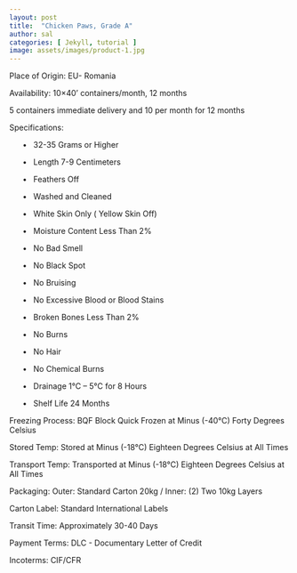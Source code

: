 ```yaml
---
layout: post
title:  "Chicken Paws, Grade A"
author: sal
categories: [ Jekyll, tutorial ]
image: assets/images/product-1.jpg
---
```

<p> Place of Origin: EU- Romania </p>
<p> Availability: 10×40’ containers/month, 12 months </p>
<p> 5 containers immediate delivery and 10 per month for 12 months </p>
<p> Specifications: </p>
<p> &nbsp;&nbsp;&nbsp;&nbsp;&nbsp;&nbsp;•&nbsp;&nbsp;&nbsp;32-35 Grams or Higher </p>
<p> &nbsp;&nbsp;&nbsp;&nbsp;&nbsp;&nbsp;•&nbsp;&nbsp;&nbsp;Length 7-9 Centimeters </p>
<p> &nbsp;&nbsp;&nbsp;&nbsp;&nbsp;&nbsp;•&nbsp;&nbsp;&nbsp;Feathers Off </p>
<p> &nbsp;&nbsp;&nbsp;&nbsp;&nbsp;&nbsp;•&nbsp;&nbsp;&nbsp;Washed and Cleaned </p>
<p> &nbsp;&nbsp;&nbsp;&nbsp;&nbsp;&nbsp;•&nbsp;&nbsp;&nbsp;White Skin Only ( Yellow Skin Off) </p>
<p> &nbsp;&nbsp;&nbsp;&nbsp;&nbsp;&nbsp;•&nbsp;&nbsp;&nbsp;Moisture Content Less Than 2% </p>
<p> &nbsp;&nbsp;&nbsp;&nbsp;&nbsp;&nbsp;•&nbsp;&nbsp;&nbsp;No Bad Smell </p>
<p> &nbsp;&nbsp;&nbsp;&nbsp;&nbsp;&nbsp;•&nbsp;&nbsp;&nbsp;No Black Spot </p>
<p> &nbsp;&nbsp;&nbsp;&nbsp;&nbsp;&nbsp;•&nbsp;&nbsp;&nbsp;No Bruising </p>
<p> &nbsp;&nbsp;&nbsp;&nbsp;&nbsp;&nbsp;•&nbsp;&nbsp;&nbsp;No Excessive Blood or Blood Stains </p>
<p> &nbsp;&nbsp;&nbsp;&nbsp;&nbsp;&nbsp;•&nbsp;&nbsp;&nbsp;Broken Bones Less Than 2% </p>
<p> &nbsp;&nbsp;&nbsp;&nbsp;&nbsp;&nbsp;•&nbsp;&nbsp;&nbsp;No Burns </p>
<p> &nbsp;&nbsp;&nbsp;&nbsp;&nbsp;&nbsp;•&nbsp;&nbsp;&nbsp;No Hair </p>
<p> &nbsp;&nbsp;&nbsp;&nbsp;&nbsp;&nbsp;•&nbsp;&nbsp;&nbsp;No Chemical Burns </p>
<p> &nbsp;&nbsp;&nbsp;&nbsp;&nbsp;&nbsp;•&nbsp;&nbsp;&nbsp;Drainage 1°C – 5°C for 8 Hours </p>
<p> &nbsp;&nbsp;&nbsp;&nbsp;&nbsp;&nbsp;•&nbsp;&nbsp;&nbsp;Shelf Life 24 Months </p>
<p> Freezing Process: BQF Block Quick Frozen at Minus (-40°C) Forty Degrees Celsius </p>
<p> Stored Temp: Stored at Minus (-18°C) Eighteen Degrees Celsius at All Times </p>
<p> Transport Temp: Transported at Minus (-18°C) Eighteen Degrees Celsius at All Times </p>
<p> Packaging: Outer: Standard Carton 20kg / Inner: (2) Two 10kg Layers </p>
<p> Carton Label: Standard International Labels </p>
<p> Transit Time: Approximately 30-40 Days </p>
<p> Payment Terms: DLC - Documentary Letter of Credit </p>
<p> Incoterms: CIF/CFR </p>
